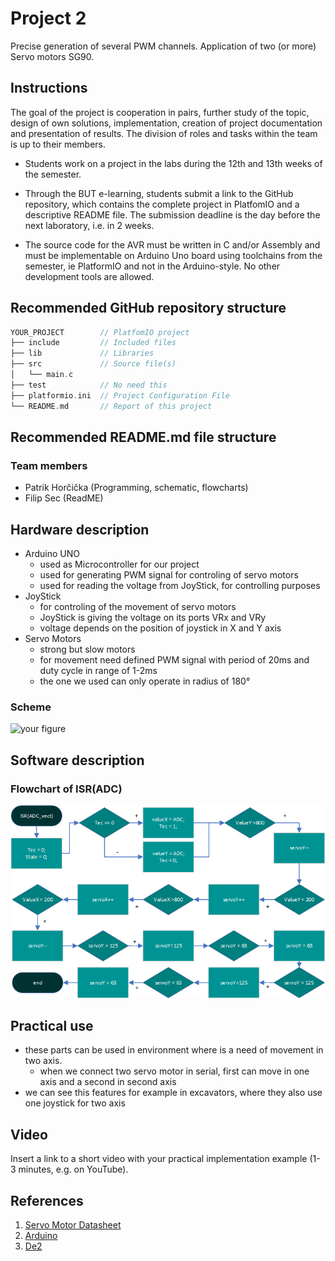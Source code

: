 # Project 2

Precise generation of several PWM channels. Application of two (or more) Servo motors SG90.

## Instructions

The goal of the project is cooperation in pairs, further study of the topic, design of own solutions, implementation, creation of project documentation and presentation of results. The division of roles and tasks within the team is up to their members.

* Students work on a project in the labs during the 12th and 13th weeks of the semester.

* Through the BUT e-learning, students submit a link to the GitHub repository, which contains the complete project in PlatfomIO and a descriptive README file. The submission deadline is the day before the next laboratory, i.e. in 2 weeks.

* The source code for the AVR must be written in C and/or Assembly and must be implementable on Arduino Uno board using toolchains from the semester, ie PlatformIO and not in the Arduino-style. No other development tools are allowed.

## Recommended GitHub repository structure

   ```c
   YOUR_PROJECT        // PlatfomIO project
   ├── include         // Included files
   ├── lib             // Libraries
   ├── src             // Source file(s)
   │   └── main.c
   ├── test            // No need this
   ├── platformio.ini  // Project Configuration File
   └── README.md       // Report of this project
   ```

## Recommended README.md file structure

### Team members

* Patrik Horčička (Programming, schematic, flowcharts)
* Filip Sec (ReadME)

## Hardware description

* Arduino UNO
   * used as Microcontroller for our project
   * used for generating PWM signal for controling of servo motors 
   * used for reading the voltage from JoyStick, for controlling purposes 
* JoyStick
   * for controling of the movement of servo motors
   * JoyStick is giving the voltage on its ports VRx and VRy
   * voltage depends on the position of joystick in X and Y axis
* Servo Motors
   * strong but slow motors
   * for movement need defined PWM signal with period of 20ms and duty cycle in range of 1-2ms
   * the one we used can only operate in radius of 180°

### Scheme
![your figure](images/Scheme.png)

## Software description

### Flowchart of ISR(ADC)
![your figure](images/ADC_vect.png)

## Practical use
* these parts can be used in environment where is a need of movement in two axis. 
   * when we connect two servo motor in serial, first can move in one axis and a second in second axis 
* we can see this features for example in excavators, where they also use one joystick for two axis

## Video

Insert a link to a short video with your practical implementation example (1-3 minutes, e.g. on YouTube).

## References

1. [Servo Motor Datasheet](https://robojax.com/learn/arduino/robojax-servo-sg90_datasheet.pdf)
2. [Arduino](https://www.arduino.cc/)
3. [De2](https://moodle.vut.cz/course/view.php?id=258370)